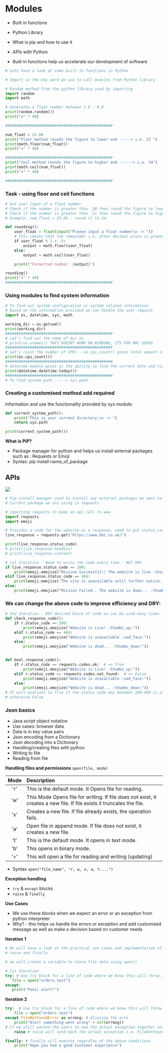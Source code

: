# Modules
- Built in functions
- Python Library
- What is pip and how to use it
- APIs with Python 

- Built in functions help us accelerate our
development of software 
```python
# Lets have a look at some built in functions in Python

# Import is the key word we use to call modules from Python library

# Random method from the python library used by importing
import random
import math

# Generates a float number between 1.0 - 0.0
print(random.random())
print("=" * 40)

################################################

num_float = 23.80
print("Floor method rounds the figure to lower end -----> i.e. 23 ")
print(math.floor(num_float))
print("=" * 40)

################################################
print("Ceil method rounds the figure to higher end ------> i.e. 24")
print(math.ceil(num_float))
print("=" * 40)

################################################
```
### Task - using floor and ceil functions
```python
# Get user input of a float number
# Check if the number is greater than .50 then round the figure to lower end
# Check if the number is greater than .51 then round the figure to higher end
# Example. num_float = 23.66 - round it to 24.

def rounding():
    user_float = float(input("Please input a float number\n -> "))
    # This checks that the remainder i.e. after decimal place is greater than .5 etc..
    if user_float % 1 < .5:
        output = math.floor(user_float)
    else:
        output = math.ceil(user_float)

    print(f"Formatted number: {output}")

rounding()
print("=" * 40)
################################################
```
### Using modules to find system information
```python
# To find out system configuration or system related information
# Based on the information provided we can handle the user request
import os, datetime, sys, math

working_dir = os.getcwd()
print(working_dir)
################################################
# Let's find out the name of our os
# print(os.uname()) THIS DOESNT WORK ON WINDOWS, ITS FOR MAC USERS
################################################
# Let's count the number of CPUs - os.cpu_count() gives total amount of CPUs in the system
print(os.cpu_count())
################################################
# datetime module gives us the ability to find the current date and time etc.
print(datetime.datetime.today())
################################################
# To find system path -----> sys.path
```
### Creating a customised method add required
information and use the functionality
provided by sys module:

```python
def current_system_path():
    print("This is your current directory:\n -> ")
    return sys.path

print(current_system_path())
```

**What is PiP?**
- Package manager for python and helps us
install external packages such as : Requests
or Emoji
- Syntax: pip install name_of_package

## APIs
![](api.PNG)
```python
# Pip install manager used to install any external packages we want to use within python
# Current package we are using is requests

# importing requests to make an api call to www
import requests
import emoji

# Provides a code for the website as a response, need to put status_code to get an integer value
live_response = requests.get("https://www.bbc.co.uk/")

print(live_response.status_code)
# print(live_response.headers)
# print(live_response.content)

# 1st Iteration - Need to write the code every time - NOT DRY
if live_response.status_code == 200:
    print(emoji.emojize("Mission Successful!! The website is live :thumbs_up:"))
elif live_response.status_code == 404:
    print(emoji.emojize("The site is unavailable until further notice... :thumbs_down:"))
else:
    print(emoji.emojize("Mission Failed.. The website is down... :thumbs_down:"))
```
### We can change the above code to improve efficiency and DRY:
```python
# 2nd Iteration - DRY desired block of code as can be used many times
def check_response_code():
    if r.status_code == 200:
        print(emoji.emojize("Website is Live! :thumbs_up:"))
    elif r.status_code == 404:
        print(emoji.emojize("Website is unavailable :sad_face:"))
    else:
        print(emoji.emojize("Website is dead... :thumbs_down:"))


def bool_response_code():
    if r.status_code == requests.codes.ok:  # => True
        print(emoji.emojize("Website is Live! :thumbs_up:"))
    elif r.status_code == requests.codes.not_found:  # => False
        print(emoji.emojize("Website is unavailable :sad_face:"))
    else:
        print(emoji.emojize("Website is dead... :thumbs_down:"))
# It will evaluate to True if the status code was between 200-400 is always a True
# otherwise False
```

### Json basics
- Java script object notation
- Use cases: browser data
- Data is in key value pairs
- Json encoding from a Dictionary
- Json decoding into a Dictionary
- Handling/creating files with python
- Writing to file
- Reading from file

**Handling files and permissions**
`open(file, mode)`

| Mode	 |Description|
| :----: |:----                                                    |
|'r'	 |This is the default mode. It Opens file for reading.       |
|'w'	 |This Mode Opens file for writing.  If file does not exist, it creates a new file. If file exists it truncates the file.|
|'x'	 |Creates a new file. If file already exists, the operation fails.|
|'a'	 |Open file in append mode. If file does not exist, it creates a new file.|
|'t'	 |This is the default mode. It opens in text mode.|
|'b'	 |This opens in binary mode.
|'+'	 |This will open a file for reading and writing (updating)|

- Syntax `open("file_name", "r, w, x, a, t....")`

**Exception handling**
- `try` & `except` blocks
- `raise` & `finally`

**Use Cases**
- We use these blocks when we expect an error or an exception
from python interpreter
- Why? - this helps us handle the errors or exception 
and add customised message as well as make a decision based 
on customer needs 

**Iteration 1**
```python
# We will have a look at the practical use cases and implementation of try, except
# raise and finally

# we will create a variable to store file data using open()

# 1st Iteration
try: # Use try block for a line of code where we know this will throw an error
   file = open("orders.text")
except:
   print("Panic alert!")
```
**Iteration 2**
```python
try:  # Use try block for a line of code where we know this will throw an error
    file = open("orders.text")
except FileNotFoundError as errmsg: # Aliasing the erro
    print("Alert something went wrong" + str(errmsg))
# if we still wanted the users to see the actual exception together with customised message
    raise # raise will send back the actual exception i.e. FileNotFoundError

finally: # finally will execute regardles of the above conditions
    print("Hope you had a good Customer experience")
```